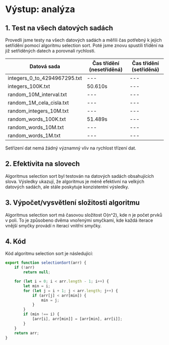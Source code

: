 # Výstup: analýza

## 1. Test na všech datových sadách

Provedli jsme testy na všech datových sadách a měřili čas potřebný k jejich setřídění pomocí algoritmu selection sort. Poté jsme znovu spustili třídění na již setříděných datech a porovnali rychlosti.

| Datová sada                  | Čas třídění (nesetříděná) | Čas třídění (setříděná) |
|------------------------------|---------------------------|-------------------------|
| integers_0_to_4294967295.txt | ---                       | ---                     |
| integers_100K.txt            | 50.610s                   | ---                     |
| random_10M_interval.txt      | ---                       | ---                     |
| random_1M_cela_cisla.txt     | ---                       | ---                     |
| random_integers_10M.txt      | ---                       | ---                     |
| random_words_100K.txt        | 51.489s                   | ---                     |
| random_words_10M.txt         | ---                       | ---                     |
| random_words_1M.txt          | ---                       | ---                     |

Setřízení dat nemá žádný významný vliv na rychlost třízení dat.

## 2. Efektivita na slovech

Algoritmus selection sort byl testován na datových sadách obsahujících slova. Výsledky ukazují, že algoritmus je méně efektivní na velkých datových sadách, ale stále poskytuje konzistentní výsledky.

## 3. Výpočet/vysvětlení složitosti algoritmu

Algoritmus selection sort má časovou složitost O(n^2), kde n je počet prvků v poli. To je způsobeno dvěma vnořenými smyčkami, kde každá iterace vnější smyčky provádí n iterací vnitřní smyčky.

## 4. Kód

Kód algoritmu selection sort je následující:
```javascript
export function selectionSort(arr) {
    if (!arr)
        return null;

    for (let i = 0; i < arr.length - 1; i++) {
        let min = i;
        for (let j = i + 1; j < arr.length; j++) {
            if (arr[j] < arr[min]) {
                min = j;
            }
        }
        if (min !== i) {
            [arr[i], arr[min]] = [arr[min], arr[i]];
        }
    }
    return arr;
}
```